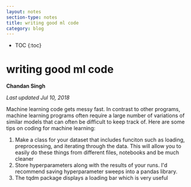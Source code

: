 ```yaml
---
layout: notes
section-type: notes
title: writing good ml code
category: blog
---
```

* TOC
{:toc}

# writing good ml code

**Chandan Singh**

*Last updated Jul 10, 2018*

Machine learning code gets messy fast. In contrast to other programs, machine learning programs often require a large number of variations of similar models that can often be difficult to keep track of. Here are some tips on coding for machine learning:

1. Make a class for your dataset that includes funciton such as loading, preprocessing, and iterating through the data. This will allow you to easily do these things from different files, notebooks and be much cleaner
2. Store hyperparameters along with the results of your runs. I'd recommend saving hyperparameter sweeps into a pandas library.
3. The tqdm package displays a loading bar which is very useful